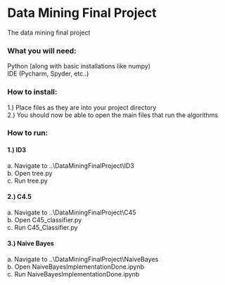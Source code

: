 # Data Mining Final Project
The data mining final project

### What you will need:  
Python (along with basic installations like numpy)  
IDE (Pycharm, Spyder, etc..)  

### How to install:  
1.) Place files as they are into your project directory  
2.) You should now be able to open the main files that run the algorithms  

### How to run:  
#### 1.) ID3  
  a. Navigate to ..\DataMiningFinalProject\ID3  
  b. Open tree.py  
  c. Run tree.py  
  
#### 2.) C4.5  
  a. Navigate to ..\DataMiningFinalProject\C45  
  b. Open C45_classifier.py  
  c. Run C45_Classifier.py  
  
#### 3.) Naive Bayes  
  a. Navigate to ..\DataMiningFinalProject\NaiveBayes  
  b. Open NaiveBayesImplementationDone.ipynb  
  c. Run NaiveBayesImplementationDone.ipynb  
